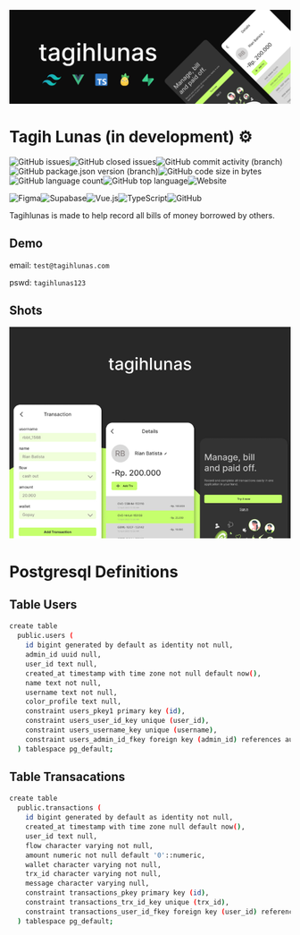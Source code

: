 ![tagihlunas](./public/thumbnail.png)

# Tagih Lunas (in development) ⚙️

![GitHub issues](https://img.shields.io/github/issues/nnivxix/tagihlunas?style=flat-square)![GitHub closed issues](https://img.shields.io/github/issues-closed/nnivxix/tagihlunas?style=flat-square)![GitHub commit activity (branch)](https://img.shields.io/github/commit-activity/m/nnivxix/tagihlunas/main?style=flat-square)![GitHub package.json version (branch)](https://img.shields.io/github/package-json/v/nnivxix/tagihlunas/main?style=flat-square)![GitHub code size in bytes](https://img.shields.io/github/languages/code-size/nnivxix/tagihlunas?style=flat-square)![GitHub language count](https://img.shields.io/github/languages/count/nnivxix/tagihlunas?style=flat-square)![GitHub top language](https://img.shields.io/github/languages/top/nnivxix/tagihlunas?color=42b883&label=Vue.js&style=flat-square)![Website](https://img.shields.io/website?down_color=red&down_message=offline&style=flat-square&up_color=blue&up_message=online&url=https%3A%2F%2Ftagihlunas.vercel.app)

![Figma](https://img.shields.io/badge/figma-%23F24E1E.svg?style=flat-square&logo=figma&logoColor=white)![Supabase](https://img.shields.io/badge/Supabase-3ECF8E?style=flat-square&logo=supabase&logoColor=white)![Vue.js](https://img.shields.io/badge/vuejs-%2335495e.svg?style=flat-square&logo=vuedotjs&logoColor=%234FC08D)![TypeScript](https://img.shields.io/badge/typescript-%23007ACC.svg?style=flat-square&logo=typescript&logoColor=white)![GitHub](https://img.shields.io/badge/github-%23121011.svg?style=flat-square&logo=github&logoColor=white)

Tagihlunas  is made to help record all bills of money borrowed by others.

## Demo

email: `test@tagihlunas.com`

pswd: `tagihlunas123`

## Shots

![tagih lunas preview](./public/shot.jpg)

# Postgresql Definitions


## Table Users

```bash
create table
  public.users (
    id bigint generated by default as identity not null,
    admin_id uuid null,
    user_id text null,
    created_at timestamp with time zone not null default now(),
    name text not null,
    username text not null,
    color_profile text null,
    constraint users_pkey1 primary key (id),
    constraint users_user_id_key unique (user_id),
    constraint users_username_key unique (username),
    constraint users_admin_id_fkey foreign key (admin_id) references auth.users (id)
  ) tablespace pg_default;
```

## Table Transacations

```bash
create table
  public.transactions (
    id bigint generated by default as identity not null,
    created_at timestamp with time zone null default now(),
    user_id text null,
    flow character varying not null,
    amount numeric not null default '0'::numeric,
    wallet character varying not null,
    trx_id character varying not null,
    message character varying null,
    constraint transactions_pkey primary key (id),
    constraint transactions_trx_id_key unique (trx_id),
    constraint transactions_user_id_fkey foreign key (user_id) references users (user_id)
  ) tablespace pg_default;

```